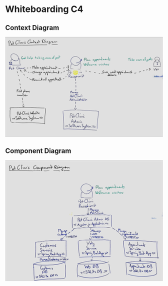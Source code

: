 # Whiteboarding C4

## Context Diagram

![Processed photo of a whiteboard C4 context diagram](c4-context-whiteboarding-example.jpg)

## Component Diagram

![Processed photo of a whiteboard C4 component diagram](c4-component-whiteboarding-example.jpg)
